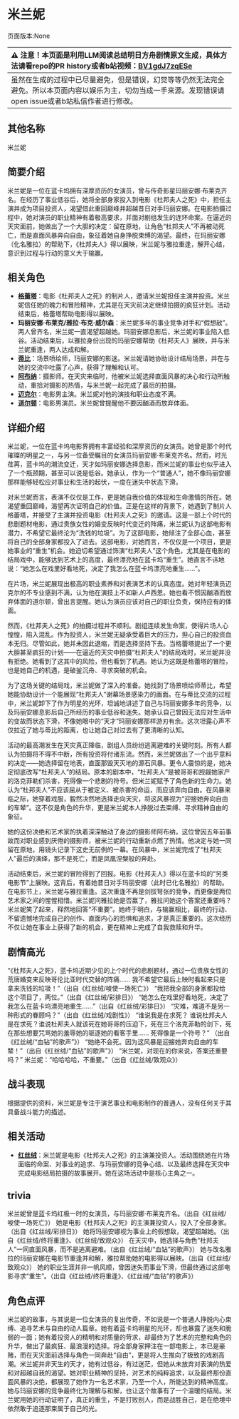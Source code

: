 # 米兰妮
页面版本:None
 

| :warning: 注意！本页面是利用LLM阅读总结明日方舟剧情原文生成，具体方法请看repo的PR history或者b站视频：[BV1gdJ7zqESe](https://www.bilibili.com/video/BV1gdJ7zqESe/)         |
|:----------------------------|
| 虽然在生成的过程中已尽量避免，但是错误，幻觉等等仍然无法完全避免。所以本页面内容以娱乐为主，切勿当成一手来源。发现错误请open issue或者b站私信作者进行修改。|



## 其他名称
米兰妮
## 简要介绍
米兰妮是一位在蓝卡坞拥有深厚资历的女演员，曾与传奇影星玛丽安娜·布莱克齐名。在经历了事业低谷后，她将全部身家投入到电影《杜邦夫人之死》中，担任主演并成为项目投资人，渴望借此重回巅峰并超越昔日对手玛丽安娜。在电影拍摄过程中，她对演员的职业精神有着极高要求，并面对剧组发生的连环命案。在逼近的天灾面前，她做出了一个大胆的决定：留在原地，让角色“杜邦夫人”不再被动死亡，而是直面风暴奔向自由，象征着她自身挣脱束缚的渴望。最终，在玛丽安娜（化名雅拉）的帮助下，《杜邦夫人》得以展映，米兰妮与雅拉重逢，解开心结，意识到过程与行动的意义大于输赢。
## 相关角色
-   **[格蕾塔](extended_char_ge_lei_ta.md)**：电影《杜邦夫人之死》的制片人，邀请米兰妮担任主演并投资。米兰妮信任她的魄力和冒险精神，尤其是在天灾前决定继续拍摄的疯狂计划。活动结束后，格蕾塔帮助电影得以展映。
-   **玛丽安娜·布莱克/雅拉·布克·威尔森**：米兰妮多年的事业竞争对手和“假想敌”。两人曾齐名，米兰妮一直渴望超越她。玛丽安娜息影后，米兰妮的事业陷入低谷。活动结束后，以雅拉身份出现的玛丽安娜帮助《杜邦夫人》展映，并与米兰妮重逢，两人达成和解。
-   **[蒂比](char_4191_tippi.md)**：场景喷绘师，玛丽安娜的影迷。米兰妮请她协助设计结局场景，并在与她的交流中吐露了心声，获得了理解和认可。
-   **[阿布纳](extended_char_a_bu_na.md)**：摄影师。在天灾来临时，他被米兰妮选择直面风暴的决心和行动所触动，重拾对摄影的热情，与米兰妮一起完成了最后的拍摄。
-   **[迈克尔](extended_char_mai_ke_er.md)**：电影男主演。米兰妮对他的演技和职业态度不满。
-   **[道尔顿](extended_char_dao_er_dun.md)**：电影男演员。米兰妮曾提醒他不要因酗酒而放弃体面。
## 详细介绍
米兰妮，一位在蓝卡坞电影界拥有丰富经验和深厚资历的女演员。她曾是那个时代璀璨的明星之一，与另一位备受瞩目的女演员玛丽安娜·布莱克齐名。然而，时光荏苒，蓝卡坞的潮流变迁，天才如玛丽安娜选择息影，而米兰妮的事业也似乎进入了一个瓶颈期，甚至可以说是低谷。她承认，作为一个“普通人”，她不像玛丽安娜那样能够轻松应对事业和生活的起伏，一度在迷失中状态下滑。

对米兰妮而言，表演不仅仅是工作，更是她自我价值的体现和生命激情的所在。她渴望重回巅峰，渴望再次证明自己的价值。正是在这样的背景下，她遇到了制片人格蕾塔，并接受了主演并投资电影《杜邦夫人之死》的邀请。这是一部上个时代的悲剧题材电影，通过贵族女性的婚变反映时代变迁的阵痛，米兰妮认为这部电影有潜力，不希望它最终沦为“洗钱的垃圾”。为了这部电影，她倾注了全部心血，甚至将自己的全部身家都投入了进去。这部电影，对她而言，不仅仅是一个项目，更是她事业的“重生”机会。她迫切希望通过饰演“杜邦夫人”这个角色，尤其是在电影的结局戏中，能够达到艺术上的高度，最终漂亮地在蓝卡坞“重生”。她直言不讳地说：“她怎么在戏里好看地死，决定了我怎么在蓝卡坞漂亮地重生......”。

在片场，米兰妮展现出极高的职业素养和对表演艺术的认真态度。她对年轻演员迈克尔的不专业感到不满，认为他在演技上不如新人卢西恩。她也看不惯因酗酒而放弃体面的道尔顿，曾出言提醒。她认为演员应该对自己的职业负责，保持应有的体面。

然而，《杜邦夫人之死》的拍摄过程并不顺利。剧组连续发生命案，使得片场人心惶惶，陷入混乱。作为投资人，米兰妮无疑承受着巨大的压力，担心自己的投资血本无归。尽管如此，她并未因此退缩，而是选择坚持下去。当格蕾塔提出了一个更大胆甚至疯狂的计划——在逼近的天灾中拍摄“杜邦夫人”的结局戏时，米兰妮并没有拒绝。她看到了这其中的风险，但也看到了机遇。她认为这既是格蕾塔的冒险，也是她自己的机遇，是破釜沉舟、寻求突破的机会。

为了这场关键的结局戏，米兰妮做了深入的准备。她找到了场景喷绘师蒂比，希望她能协助设计一个能展现“杜邦夫人”谢幕场景感染力的画面。在与蒂比交流的过程中，米兰妮卸下了作为明星的光环，坦诚地讲述了自己与玛丽安娜多年的竞争，以及玛丽安娜息影后自己所经历的事业低谷和迷失。她承认自己曾因无法应对生活中的变故而状态下滑，不像她眼中的“天才”玛丽安娜那样游刃有余。这次坦露心声不仅拉近了她与蒂比的距离，也让她自己对过去有了更清晰的认知。

活动的最高潮发生在天灾真正降临，剧组人员纷纷逃离避难的关键时刻。所有人都认为拍摄将不得不中断，所有投资将付诸东流。然而，米兰妮做出了一个出乎意料的决定——她选择留在地表，直面那毁天灭地的源石风暴。更令人震惊的是，她决定彻底改写“杜邦夫人”的结局。原本的剧本中，“杜邦夫人”是被哥哥和觊觎她家产的洛克菲勒们杀害，死得像一个悲剧的符号。但米兰妮赋予了角色新的生命力。她认为“杜邦夫人”不应该屈从于被定义、被杀害的命运，而应该奔向自由。在风暴来临之际，她穿着戏服，毅然决然地选择走向天灾，将这风暴视为“迎接她奔向自由的车辇”。这不仅是角色的升华，更是米兰妮本人挣脱过去束缚、寻求精神自由的象征。

她的这份决绝和艺术家的执着深深触动了身边的摄影师阿布纳，这位曾因五年前事故而对职业感到厌倦的摄影师，被米兰妮的行动重新点燃了热情。他决定与她一同留在原地，用镜头记录下这史无前例的一幕。在风暴中，米兰妮完成了“杜邦夫人”最后的演绎，那不是死亡，而是凤凰涅槃般的奔赴。

活动结束后，米兰妮的冒险得到了回报。电影《杜邦夫人》得以在蓝卡坞的“另类电影节”上展映。这背后，有着她昔日对手玛丽安娜（此时已化名雅拉）的帮助。在电影节上，米兰妮与雅拉重逢。这次重逢不再是剑拔弩张的竞争，而更像是两位艺术家之间的惺惺相惜。米兰妮问雅拉她是否赢了，雅拉问她这个答案还重要吗？米兰妮笑了起来，释然地回答“不重要”。她终于明白，与输赢相比，最终的行动、不留遗憾地完成自己的创作、直面内心的恐惧和追求，才是真正重要的。这次经历不仅让她在事业上获得了新的机会，更在精神上完成了自我救赎和升华。
## 剧情高光
“《杜邦夫人之死》，蓝卡坞近期少见的上个时代的悲剧题材，通过一位贵族女性的荒唐婚变来反映哥伦比亚时代交替的阵痛...... 我不希望它最后上映时看起来只是拿来洗钱的垃圾！”（出自《红丝绒/唆使一场死亡》）
“我把我全部的身家都投给这个项目了，两位。”（出自《红丝绒/彩排日》）
“她怎么在戏里好看地死，决定了我怎么在蓝卡坞漂亮地重生......”（出自《红丝绒/彩排日》）
“灾难，难道不是另一种形式的眷顾吗？”（出自《红丝绒/戏剧性》）
“谁说我是在求死？ 谁说杜邦夫人是在求死？谁说杜邦夫人就该死在她哥哥的压迫下，死在三个洛克菲勒的剑下，死在那些想要咒骂她的羞辱她的驱逐她的看客手里...... 死得像是一个符号？” （出自《红丝绒/“血钻”的歌声”》）
“她绝不会死。因为这风暴是迎接她奔向自由的车辇！”（出自《红丝绒/“血钻”的歌声”》）
“米兰妮，对现在的你来说，答案还重要吗？” 米兰妮：“哈哈哈哈，不重要。”（出自《红丝绒/致观众》）
## 战斗表现
根据提供的资料，米兰妮是专注于演艺事业和电影制作的普通人，没有任何关于其具备战斗能力的描述。
## 相关活动
-   **[红丝绒](../stories/act43side.md)**：米兰妮是电影《杜邦夫人之死》的主演兼投资人。活动围绕她在片场面临的命案、对事业的追求、与玛丽安娜的竞争心结、以及最终选择在天灾中完成电影结局拍摄的故事展开。她在这场活动中是核心主角之一。
## trivia
米兰妮曾是蓝卡坞红极一时的女演员，与玛丽安娜·布莱克齐名。（出自《红丝绒/唆使一场死亡》）
她是电影《杜邦夫人之死》的主演兼投资人，投入了全部身家。（出自《红丝绒/彩排日》）
她将玛丽安娜视为事业上的假想敌，渴望超越她。（出自《红丝绒/终将重逢》、《红丝绒/致观众》）
在天灾中，她选择与角色“杜邦夫人”一同直面风暴，而不是逃离避难。（出自《红丝绒/“血钻”的歌声》）
她与改名雅拉的玛丽安娜在电影节重逢并和解，雅拉帮助她的电影得以展映。（出自《红丝绒/致观众》）
她的职业生涯并非一帆风顺，曾因迷失而事业下滑，但最终通过这部电影寻求“重生”。（出自《红丝绒/终将重逢》、《红丝绒/“血钻”的歌声》）
## 角色点评
米兰妮的故事，与其说是一位女演员的复出传奇，不如说是一个普通人挣脱内心束缚、追寻艺术与自由的动人篇章。她有着蓝卡坞明星的光环，却也暴露了迷失和脆弱的一面；她有着投资人的精明和对质量的苛求，却最终为了艺术的完整和角色的升华，做出了最疯狂、最浪漫的选择。将全部身家押注在一部电影上，本已是豪赌，而在天灾面前选择与角色一同奔赴“自由”，更是将人生推向了极致的戏剧高潮。米兰妮并非天生的天才，她有过低谷，有过迷茫，但她从未放弃对表演的热爱和对超越自我的渴望。她对职业精神的坚持，对艺术的纯粹追求，以及最终那份直面风暴的决绝，都展现了她作为一名艺术家，乃至一个人，所能达到的精神高度。她与玛丽安娜的竞争最终化为理解与和解，也让这个故事有了一个温暖的结局。米兰妮用她的行动证明了，真正的重生，不是打败别人，而是战胜自己，是在绝境中依然敢于追逐那束属于自己的光。